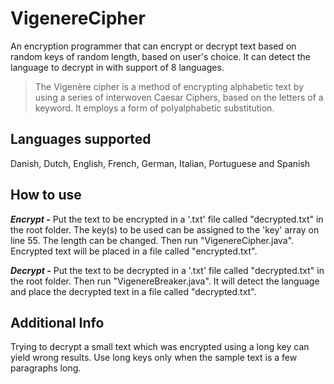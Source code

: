 # VigenereCipher

An encryption programmer that can encrypt or decrypt text based on random keys of random length, based on user's choice. It can detect the language to decrypt in with support of 8 languages. 

> The Vigenère cipher is a method of encrypting alphabetic text by using a series of interwoven Caesar Ciphers, based on the letters of a keyword. It employs a form of polyalphabetic substitution.

## Languages supported
Danish, Dutch, English, French, German, Italian, Portuguese and Spanish

## How to use

**_Encrypt -_** Put the text to be encrypted in a '.txt' file called "decrypted.txt" in the root folder. The key(s) to be used can be assigned to the 'key' array on line 55. The length can be changed. Then run "VigenereCipher.java". Encrypted text will be placed in a file called "encrypted.txt".

**_Decrypt -_** Put the text to be decrypted in a '.txt' file called "decrypted.txt" in the root folder. Then run "VigenereBreaker.java". It will detect the language and place the decrypted text in a file called "decrypted.txt".

## Additional Info
Trying to decrypt a small text which was encrypted using a long key can yield wrong results. Use long keys only when the sample text is a few paragraphs long.
